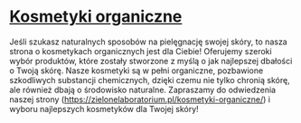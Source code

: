 # [Kosmetyki organiczne](https://zielonelaboratorium.pl/kosmetyki-organiczne/)

Jeśli szukasz naturalnych sposobów na pielęgnację swojej skóry, to nasza strona o kosmetykach organicznych jest dla Ciebie! Oferujemy szeroki wybór produktów, które zostały stworzone z myślą o jak najlepszej dbałości o Twoją skórę. Nasze kosmetyki są w pełni organiczne, pozbawione szkodliwych substancji chemicznych, dzięki czemu nie tylko chronią skórę, ale również dbają o środowisko naturalne. Zapraszamy do odwiedzenia naszej strony (https://zielonelaboratorium.pl/kosmetyki-organiczne/) i wyboru najlepszych kosmetyków dla Twojej skóry!